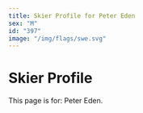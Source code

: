 ```yaml
---
title: Skier Profile for Peter Eden
sex: "M"
id: "397"
image: "/img/flags/swe.svg" 
---
```


# Skier Profile

This page is for: Peter Eden.
    